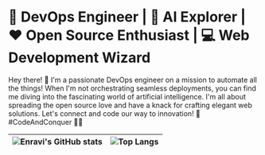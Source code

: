 # 🚀 DevOps Engineer | 🤖 AI Explorer | ❤️ Open Source Enthusiast | 💻 Web Development Wizard

Hey there! 👋 I'm a passionate DevOps engineer on a mission to automate all the things! When I'm not orchestrating seamless deployments, you can find me diving into the fascinating world of artificial intelligence. I'm all about spreading the open source love and have a knack for crafting elegant web solutions. Let's connect and code our way to innovation! 🌟 #CodeAndConquer 🚀🌐

| ![Enravi's GitHub stats](https://github-readme-stats.vercel.app/api?username=enravi&show_icons=true&theme=radical) | ![Top Langs](https://github-readme-stats.vercel.app/api/top-langs/?username=enravi&layout=compact) |
|---|---|
